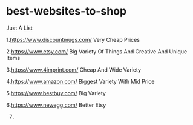 # best-websites-to-shop
Just A List

1.https://www.discountmugs.com/ Very Cheap Prices

2.https://www.etsy.com/ Big Variety Of Things And Creative And Unique Items

3.https://www.4imprint.com/ Cheap And Wide Variety

4.https://www.amazon.com/ Biggest Variety With Mid Price

5.https://www.bestbuy.com/ Big Variety

6.https://www.newegg.com/ Better Etsy

7.
